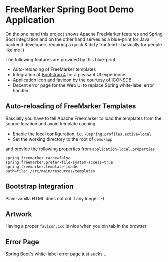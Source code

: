 # FreeMarker Spring Boot Demo Application 

On the one hand this project shows Apache FreeMarker features and Spring Boot integration and on the other hand serves as a blue-print for Java backend developers requiring a quick & dirty frontend - basically for people like me :)

The following features are provided by this blue-print

* Auto-reloading of FreeMarker templates
* Integration of <a href="https://getbootstrap.com">Bootstrap 4</a> for a pleasant UI experience
* Application icon and favicon by the courtesy of <a href="https://www.iconsdb.com">ICONSDB</a>
* Decent error page for the Web UI to replace Spring white-label error handler

## Auto-reloading of FreeMarker Templates

Bascially you have to tell Apache Freemarker to load the templates from the source location and avoid template caching.

* Enable the local configuration, i.e. `-Dspring.profiles.active=local`
* Set the working directory to the root of `demo/app` 

and provide the following properties from `application-local.properties`

```text
spring.freemarker.cache=false
spring.freemarker.prefer-file-system-access=true
spring.freemarker.template-loader-path=file:./src/main/resources/templates
```

## Bootstrap Integration

Plain-vanilla HTML does not cut it any longer :-)

## Artwork

Having a proper `favicon.ico` is nice when you pin tab in the browser

## Error Page

Spring Boot's white-label error page just sucks ...